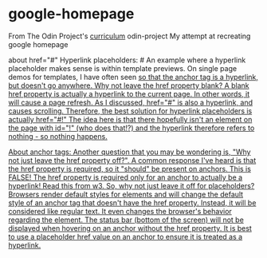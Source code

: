 # google-homepage
From The Odin Project's [curriculum](http://www.theodinproject.com/courses/web-development-101/lessons/html-css)
odin-project
My attempt at recreating google homepage

about href="#"
Hyperlink placeholders: #
An example where a hyperlink placeholder makes sense is within template previews. 
On single page demos for templates, I have often seen <a href="#"> so that the anchor tag is a hyperlink, 
but doesn't go anywhere. 
Why not leave the href property blank? A blank href property is actually a hyperlink to the current page. 
In other words, it will cause a page refresh. As I discussed, href="#" is also a hyperlink, and causes scrolling. 
Therefore, the best solution for hyperlink placeholders is actually href="#!" 
The idea here is that there hopefully isn't an element on the page with id="!" 
(who does that!?) and the hyperlink therefore refers to nothing - so nothing happens.

About anchor tags:
Another question that you may be wondering is, 
"Why not just leave the href property off?". 
A common response I've heard is that the href property is required, 
so it "should" be present on anchors. 
This is FALSE! The href property is required only for an anchor to actually be a hyperlink! Read this from w3. 
So, why not just leave it off for placeholders? 
Browsers render default styles for elements and will change the default style of an anchor tag that doesn't have the href property. 
Instead, it will be considered like regular text. It even changes the browser's behavior regarding the element. 
The status bar (bottom of the screen) will not be displayed when hovering on an anchor without the href property. 
It is best to use a placeholder href value on an anchor to ensure it is treated as a hyperlink.